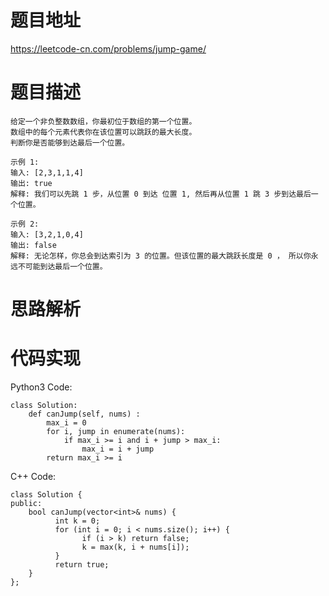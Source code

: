 # **题目地址**
https://leetcode-cn.com/problems/jump-game/
# **题目描述**
```
给定一个非负整数数组，你最初位于数组的第一个位置。
数组中的每个元素代表你在该位置可以跳跃的最大长度。
判断你是否能够到达最后一个位置。

示例 1:
输入: [2,3,1,1,4]
输出: true
解释: 我们可以先跳 1 步，从位置 0 到达 位置 1, 然后再从位置 1 跳 3 步到达最后一个位置。

示例 2:
输入: [3,2,1,0,4]
输出: false
解释: 无论怎样，你总会到达索引为 3 的位置。但该位置的最大跳跃长度是 0 ， 所以你永远不可能到达最后一个位置。
```
# **思路解析**
# **代码实现**
Python3 Code:
```
class Solution:
    def canJump(self, nums) :
        max_i = 0      
        for i, jump in enumerate(nums):   
            if max_i >= i and i + jump > max_i:   
                max_i = i + jump  
        return max_i >= i
```
C++ Code:
```
class Solution {
public:
    bool canJump(vector<int>& nums) {
	      int k = 0;
	      for (int i = 0; i < nums.size(); i++) {
		        if (i > k) return false;
		        k = max(k, i + nums[i]);
	      }
	      return true;
    }
};
```
